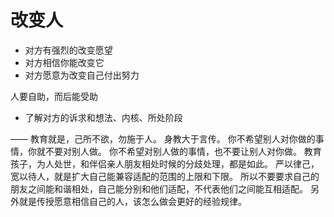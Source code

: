 # 改变人

- 对方有强烈的改变愿望
- 对方相信你能改变它
- 对方愿意为改变自己付出努力

人要自助，而后能受助

- 了解对方的诉求和想法、内核、所处阶段

——
教育就是，己所不欲，勿施于人。
身教大于言传。
你不希望别人对你做的事情，你就不要对别人做。
你不希望对别人做的事情，也不要让别人对你做。
教育孩子，为人处世，和伴侣亲人朋友相处时候的分歧处理，都是如此。
严以律己，宽以待人，就是扩大自己能兼容适配的范围的上限和下限。
所以不要要求自己的朋友之间能和谐相处，自己能分别和他们适配，不代表他们之间能互相适配。
另外就是传授愿意相信自己的人，该怎么做会更好的经验规律。